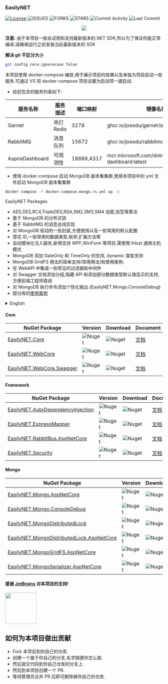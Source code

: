 ### EasilyNET

[![License][1]][2] ![ISSUES][3] ![FORKS][4] ![STARS][5] ![Commit Activity][6] ![Last Commit][7]

<p align="center">
    <img src="https://repobeats.axiom.co/api/embed/cd2c97db26ee6fe230353beefd5d532448054f0a.svg" />
</p>

**注意:** 由于本项目一般会试用和支持最新版本的.NET SDK,所以为了保证你能正常编译,请确保运行之前安装当前最新版本的 SDK

**解决 git 不区分大小**

```bash
git config core.ignorecase false
```

本项目使用 docker-compose 编排,用于展示项目的效果以及单独为项目启动一些服务.可通过 VS 将 docker-compose 项目设置为启动项一键启动.

- 目前包含的服务列表如下:

| 服务名称        | 服务描述   | 端口映射   | 镜像名称                                                 |
| --------------- | ---------- | ---------- | -------------------------------------------------------- |
| Garnet          | 吊打 Redis | 3278       | ghcr.io/joesdu/garnet:latest                             |
| RabbitMQ        | 消息队列   | 15672      | ghcr.io/joesdu/rabbitmq-dlx:latest                       |
| AspireDashboard | 可观测性   | 18888,4317 | mcr.microsoft.com/dotnet/nightly/aspire-dashboard:latest |

- 使用 docker-compose 启动 MongoDB 副本集集群,使用本项目中的 yml 文件启动 MongoDB 副本集集群

```bash
docker compose -f docker-compose.mongo.rs.yml up -d
```

EasilyNET Packages

- AES,DES,RC4,TripleDES,RSA,SM2,SM3,SM4 加密,验签等算法
- 基于 MongoDB 的分布式锁
- 基于 RabbitMQ 的消息总线实现
- 对 MongoDB 驱动的一些封装,方便使用以及一些常用的默认配置
- 雪花 ID,一些常用的数据类型,枚举,扩展方法等
- 自动模块化注入服务,新增支持 WPF,WinForm 等项目,需使用 IHost 通用主机模式
- MongoDB 添加 DateOnly 和 TimeOnly 的支持, dynamic 类型支持
- MongoDB GridFS 用法的简单支持(常用用法)和使用案例.
- 在 WebAPI 中集成一些常见的过滤器和中间件
- 对 Swagger 文档添加分组,隐藏 API 和添加部分数据类型默认值显示的支持,方便前端工程师查阅
- 对 MongoDB 执行命令添加个性化输出.(EasilyNET.Mongo.ConsoleDebug)
- 部分库的[使用案例](./sample/WebApi.Test.Unit/README.md)

<details> 
<summary style="font-size: 14px">English</summary>

- AES,DES,RC4,TripleDES,RSA,SM2,SM3,SM4 encryption, signature verification and other algorithms
- Distributed locks based on MongoDB
- Message bus implementation based on RabbitMQ
- Some encapsulation of MongoDB driver for easy use and some common default configurations
- Snowflake ID, some common data types, enumerations, extension methods, etc.
- Automatic modular injection services, adding support for WPF, WinForm and other projects, using IHost common host mode
- Added support for DateOnly and TimeOnly in MongoDB, dynamic type support
- Simple support for MongoDB GridFS usage (common usage) and usage examples.
- Integration of some common filters and middleware in WebAPI
- Added support for grouping, hiding APIs, and displaying default values for some data types in Swagger documents, making it easier for front-end engineers to refer to
- Added personalized output for executing MongoDB commands (EasilyNET.Mongo.ConsoleDebug)
- [Usage examples](./sample/WebApi.Test.Unit/README.md) of some libraries

</details>

#### Core

| NuGet Package                   | Version      | Download     | Document                                          |
| ------------------------------- | ------------ | ------------ | ------------------------------------------------- |
| [EasilyNET.Core][8]             | ![Nuget][9]  | ![Nuget][10] | [文档](./src/EasilyNET.Core/README.md)            |
| [EasilyNET.WebCore][14]         | ![Nuget][15] | ![Nuget][16] | [文档](./src/EasilyNET.WebCore/README.md)         |
| [EasilyNET.WebCore.Swagger][17] | ![Nuget][18] | ![Nuget][19] | [文档](./src/EasilyNET.WebCore.Swagger/README.md) |

#### Framework

| NuGet Package                           | Version      | Download     | Document                                                  |
| --------------------------------------- | ------------ | ------------ | --------------------------------------------------------- |
| [EasilyNET.AutoDependencyInjection][20] | ![Nuget][21] | ![Nuget][22] | [文档](./src/EasilyNET.AutoDependencyInjection/README.md) |
| [EasilyNET.ExpressMapper][23]           | ![Nuget][24] | ![Nuget][25] | [文档](./src/EasilyNET.ExpressMapper/README.md)           |
| [EasilyNET.RabbitBus.AspNetCore][26]    | ![Nuget][27] | ![Nuget][28] | [文档](./src/EasilyNET.RabbitBus.AspNetCore/README.md)    |
| [EasilyNET.Security][29]                | ![Nuget][30] | ![Nuget][31] | [文档](./src/EasilyNET.Security/README.md)                |

#### Mongo

| NuGet Package                                   | Version      | Download     | Document                                                          |
| ----------------------------------------------- | ------------ | ------------ | ----------------------------------------------------------------- |
| [EasilyNET.Mongo.AspNetCore][32]                | ![Nuget][33] | ![Nuget][34] | [文档](./src/EasilyNET.Mongo.AspNetCore/README.md)                |
| [EasilyNET.Mongo.ConsoleDebug][35]              | ![Nuget][36] | ![Nuget][37] | [文档](./src/EasilyNET.Mongo.ConsoleDebug/README.md)              |
| [EasilyNET.MongoDistributedLock][38]            | ![Nuget][39] | ![Nuget][40] | [文档](./src/EasilyNET.MongoDistributedLock/README.md)            |
| [EasilyNET.MongoDistributedLock.AspNetCore][41] | ![Nuget][42] | ![Nuget][43] | [文档](./src/EasilyNET.MongoDistributedLock.AspNetCore/README.md) |
| [EasilyNET.MongoGridFS.AspNetCore][44]          | ![Nuget][45] | ![Nuget][46] | [文档](./src/EasilyNET.MongoGridFS.AspNetCore/README.md)          |
| [EasilyNET.MongoSerializer.AspNetCore][47]      | ![Nuget][48] | ![Nuget][49] | [文档](./src/EasilyNET.MongoSerializer.AspNetCore/README.md)      |

#### 感谢 [JetBrains](https://www.jetbrains.com/shop/eform/opensource) 对本项目的支持!

<img src="https://www.jetbrains.com/shop/static/images/jetbrains-logo-inv.svg" height="100">

## 如何为本项目做出贡献

- Fork 本项目到你自己的仓库.
- 创建一个属于你自己的分支,名字随便你怎么取.
- 然后提交代码到你自己仓库的分支上.
- 然后到本项目创建一个 PR.
- 等待管理员合并 PR 后即可删除掉你自己的仓库.

<!--文档中的各项链接-->

[1]: https://img.shields.io/badge/License-MIT-brightgreen.svg
[2]: LICENSE
[3]: https://img.shields.io/github/issues/EasilyNET/EasilyNET
[4]: https://img.shields.io/github/forks/EasilyNET/EasilyNET
[5]: https://img.shields.io/github/stars/EasilyNET/EasilyNET
[6]: https://img.shields.io/github/commit-activity/y/EasilyNET/EasilyNET
[7]: https://img.shields.io/github/last-commit/EasilyNET/EasilyNET
[8]: https://www.nuget.org/packages/EasilyNET.Core
[9]: https://img.shields.io/nuget/v/EasilyNET.Core
[10]: https://img.shields.io/nuget/dt/EasilyNET.Core
[14]: https://www.nuget.org/packages/EasilyNET.WebCore
[15]: https://img.shields.io/nuget/v/EasilyNET.WebCore
[16]: https://img.shields.io/nuget/dt/EasilyNET.WebCore
[17]: https://www.nuget.org/packages/EasilyNET.WebCore.Swagger
[18]: https://img.shields.io/nuget/v/EasilyNET.WebCore.Swagger
[19]: https://img.shields.io/nuget/dt/EasilyNET.WebCore.Swagger
[20]: https://www.nuget.org/packages/EasilyNET.AutoDependencyInjection
[21]: https://img.shields.io/nuget/v/EasilyNET.AutoDependencyInjection
[22]: https://img.shields.io/nuget/dt/EasilyNET.AutoDependencyInjection
[23]: https://www.nuget.org/packages/EasilyNET.ExpressMapper
[24]: https://img.shields.io/nuget/v/EasilyNET.ExpressMapper
[25]: https://img.shields.io/nuget/dt/EasilyNET.ExpressMapper
[26]: https://www.nuget.org/packages/EasilyNET.RabbitBus.AspNetCore
[27]: https://img.shields.io/nuget/v/EasilyNET.RabbitBus.AspNetCore
[28]: https://img.shields.io/nuget/dt/EasilyNET.RabbitBus.AspNetCore
[29]: https://www.nuget.org/packages/EasilyNET.Security
[30]: https://img.shields.io/nuget/v/EasilyNET.Security
[31]: https://img.shields.io/nuget/dt/EasilyNET.Security
[32]: https://www.nuget.org/packages/EasilyNET.Mongo.AspNetCore
[33]: https://img.shields.io/nuget/v/EasilyNET.Mongo.AspNetCore
[34]: https://img.shields.io/nuget/dt/EasilyNET.Mongo.AspNetCore
[35]: https://www.nuget.org/packages/EasilyNET.Mongo.ConsoleDebug
[36]: https://img.shields.io/nuget/v/EasilyNET.Mongo.ConsoleDebug
[37]: https://img.shields.io/nuget/dt/EasilyNET.Mongo.ConsoleDebug
[38]: https://www.nuget.org/packages/EasilyNET.MongoDistributedLock
[39]: https://img.shields.io/nuget/v/EasilyNET.MongoDistributedLock
[40]: https://img.shields.io/nuget/dt/EasilyNET.MongoDistributedLock
[41]: https://www.nuget.org/packages/EasilyNET.MongoDistributedLock.AspNetCore
[42]: https://img.shields.io/nuget/v/EasilyNET.MongoDistributedLock.AspNetCore
[43]: https://img.shields.io/nuget/dt/EasilyNET.MongoDistributedLock.AspNetCore
[44]: https://www.nuget.org/packages/EasilyNET.MongoGridFS.AspNetCore
[45]: https://img.shields.io/nuget/v/EasilyNET.MongoGridFS.AspNetCore
[46]: https://img.shields.io/nuget/dt/EasilyNET.MongoGridFS.AspNetCore
[47]: https://www.nuget.org/packages/EasilyNET.MongoSerializer.AspNetCore
[48]: https://img.shields.io/nuget/v/EasilyNET.MongoSerializer.AspNetCore
[49]: https://img.shields.io/nuget/dt/EasilyNET.MongoSerializer.AspNetCore
